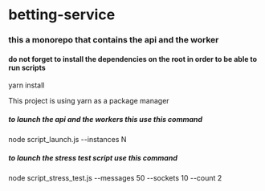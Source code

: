 # betting-service

### this a monorepo that contains the api and the worker

#### do not forget to install the dependencies on the root in order to be able to run scripts

yarn install

This project is using yarn as a package manager

##### to launch the api and the workers this use this command

node script_launch.js --instances N

##### to launch the stress test script use this command

node script_stress_test.js --messages 50 --sockets 10 --count 2
